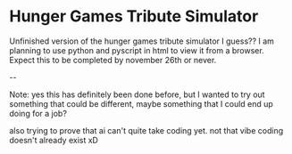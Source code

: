# Hunger Games Tribute Simulator
Unfinished version of the hunger games tribute simulator I guess??
I am planning to use python and pyscript in html to view it from a browser. 
Expect this to be completed by november 26th or never.

-- 

Note: yes this has definitely been done before, but I wanted to try out something that could be different, maybe something that I could end up doing for a job? 

also trying to prove that ai can't quite take coding yet. not that vibe coding doesn't already exist xD

